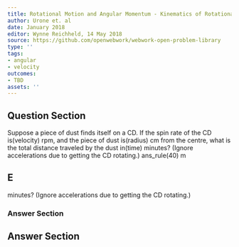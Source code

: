 ```yaml
---
title: Rotational Motion and Angular Momentum - Kinematics of Rotational Motion
author: Urone et. al
date: January 2018
editor: Wynne Reichheld, 14 May 2018
source: https://github.com/openwebwork/webwork-open-problem-library
type: ''
tags:
- angular
- velocity
outcomes:
- TBD
assets: ''
---
```


## Question Section 

Suppose a piece of dust finds itself on a CD. If the spin rate of the CD is(velocity) rpm, and the piece of dust is(radius) cm from the centre, what is the total distance traveled by the
dust in(time) minutes? (Ignore accelerations due to getting the CD rotating.)
ans_rule(40) m
## E
minutes? (Ignore accelerations due to getting the CD rotating.)
### Answer Section


## Answer Section

